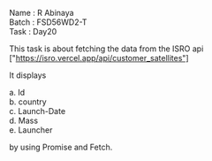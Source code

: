 Name : R Abinaya   
Batch : FSD56WD2-T   
Task : Day20   

This task is about fetching the data from the ISRO api ["https://isro.vercel.app/api/customer_satellites"] 

It displays

a. Id   
b. country   
c. Launch-Date   
d. Mass   
e. Launcher   
   
 by using Promise and Fetch.
